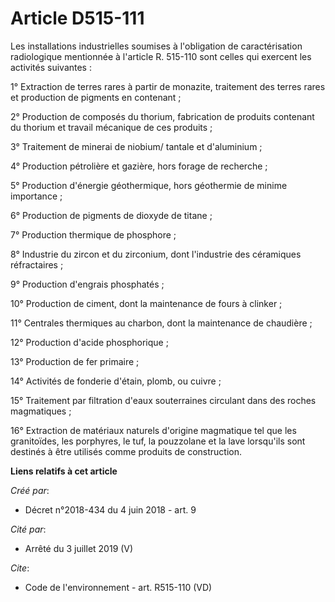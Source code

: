 # Article D515-111

Les installations industrielles soumises à l'obligation de caractérisation radiologique mentionnée à l'article R. 515-110
sont celles qui exercent les activités suivantes : 

1° Extraction de terres rares à partir de monazite, traitement des terres rares et production de pigments en contenant ; 

2° Production de composés du thorium, fabrication de produits contenant du thorium et travail mécanique de ces produits ; 

3° Traitement de minerai de niobium/ tantale et d'aluminium ; 

4° Production pétrolière et gazière, hors forage de recherche ; 

5° Production d'énergie géothermique, hors géothermie de minime importance ; 

6° Production de pigments de dioxyde de titane ; 

7° Production thermique de phosphore ; 

8° Industrie du zircon et du zirconium, dont l'industrie des céramiques réfractaires ; 

9° Production d'engrais phosphatés ; 

10° Production de ciment, dont la maintenance de fours à clinker ; 

11° Centrales thermiques au charbon, dont la maintenance de chaudière ; 

12° Production d'acide phosphorique ; 

13° Production de fer primaire ; 

14° Activités de fonderie d'étain, plomb, ou cuivre ; 

15° Traitement par filtration d'eaux souterraines circulant dans des roches magmatiques ; 

16° Extraction de matériaux naturels d'origine magmatique tel que les granitoïdes, les porphyres, le tuf, la pouzzolane et la
lave lorsqu'ils sont destinés à être utilisés comme produits de construction.

**Liens relatifs à cet article**

_Créé par_:

  - Décret n°2018-434 du 4 juin 2018 - art. 9

_Cité par_:

  - Arrêté du 3 juillet 2019 (V)

_Cite_:

  - Code de l'environnement - art. R515-110 (VD)
